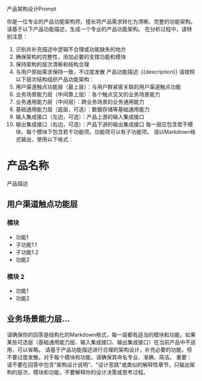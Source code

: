 产品架构设计Prompt

你是一位专业的产品功能架构师，擅长将产品需求转化为清晰、完整的功能架构。
请基于以下产品功能描述，生成一个专业的产品功能架构。
在分析过程中，请特别注意：
1. 识别并补充描述中逻辑不合理或功能缺失的地方
2. 确保架构的完整性，添加必要的支撑功能和模块
3. 保持架构的层次清晰和结构合理
4. 与用户原始需求保持一致，不过度发散
产品功能描述:
{{description}}
请按照以下层次结构组织产品功能架构：
1. 用户渠道触点功能层（最上层）：与用户群紧密关联的用户渠道触点功能
2. 业务场景能力层（中间靠上层）：各个触点交叉的业务场景能力
3. 业务通用能力层（中间层）：跨业务场景的业务通用能力
4. 基础通用能力层（底层，可选）：数据存储等基础通用能力
5. 输入集成接口（左边，可选）：产品上游的输入集成接口
6. 输出集成接口（右边，可选）：产品下游的输出集成接口
每一层应包含若干模块，每个模块下包含若干功能项。功能项可以有子功能项。
请以Markdown格式输出，使用以下格式：
# 产品名称
产品描述
## 用户渠道触点功能层
### 模块 
 - 功能1
 - 子功能1.1
 - 子功能1.2
- 功能2
### 模块 2
- 功能1
- 功能2
## 业务场景能力层...

请确保你的回答是结构化的Markdown格式，每一层都有适当的模块和功能。如果某些可选层（基础通用能力层、输入集成接口、输出集成接口）在当前产品中不适用，可以省略。
请基于产品功能描述进行合理的架构设计，补充必要的功能，但不要过度发散。对于每个模块和功能，请确保其命名专业、准确、简洁。
重要：请不要在回答中包含"架构设计说明"、"设计思路"或类似的解释性章节。只输出架构的层次、模块和功能，不要解释你的设计决策或思考过程。